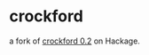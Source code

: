 # crockford

a fork of [crockford 0.2](https://hackage.haskell.org/package/crockford-0.2) on Hackage.
